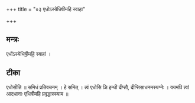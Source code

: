 +++
title = "०३ एधोऽस्येधिषीमहि स्वाहा"

+++
## मन्त्रः

एधो॑ऽस्येधिषी॒महि॒ स्वाहा॑ ।  

## टीका
एधोसीति ॥ समिधं प्रतिवचनम् । हे समित् । त्वं एधोसि ञि इन्धी दीप्तौ, दीप्तिसाधनमस्यग्नेः । वयमपि त्वां आदधानाः एधिषीमहि प्रवृद्धास्स्याम ॥


